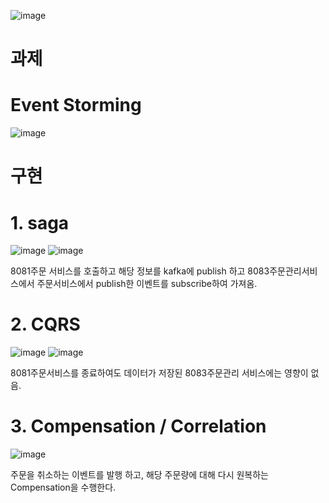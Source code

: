 ![image](https://user-images.githubusercontent.com/487999/79708354-29074a80-82fa-11ea-80df-0db3962fb453.png)

# 과제
# Event Storming

![image](https://user-images.githubusercontent.com/88140439/212680957-b5a1d547-8df0-4531-8b06-2e36c42d9867.png)


# 구현
# 1. saga

![image](https://user-images.githubusercontent.com/88140439/212681482-ef1e008a-153f-46f7-919c-b5ebedaaa7b7.png)
![image](https://user-images.githubusercontent.com/88140439/212681501-519e18e1-a092-4ad1-a376-1533cbc56165.png)


8081주문 서비스를 호출하고 해당 정보를 kafka에 publish 하고 8083주문관리서비스에서 주문서비스에서 publish한 이벤트를 subscribe하여 가져옴.



# 2. CQRS

![image](https://user-images.githubusercontent.com/88140439/212681747-d34db787-2080-4489-812a-272b61919ef1.png)
![image](https://user-images.githubusercontent.com/88140439/212681760-8c59a680-2370-44bd-bfe3-5c968fe1956c.png)

8081주문서비스를 종료하여도 데이터가 저장된 8083주문관리 서비스에는 영향이 없음.


# 3. Compensation / Correlation 



![image](https://user-images.githubusercontent.com/88140439/212681972-213708c9-e89e-448f-a7b6-4d1b359b931f.png)

주문을 취소하는 이벤트를 발행 하고, 해당 주문량에 대해 다시 원복하는 Compensation을 수행한다. 

